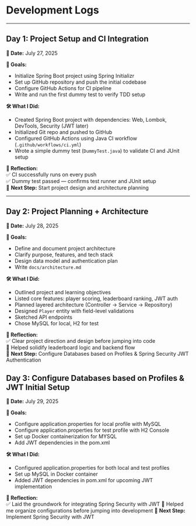 # Development Logs

---

## Day 1: Project Setup and CI Integration
**📅 Date:** July 27, 2025

**🎯 Goals:**
- Initialize Spring Boot project using Spring Initializr
- Set up GitHub repository and push the initial codebase
- Configure GitHub Actions for CI pipeline
- Write and run the first dummy test to verify TDD setup

**🛠️ What I Did:**
- Created Spring Boot project with dependencies: Web, Lombok, DevTools, Security (JWT later)
- Initialized Git repo and pushed to GitHub
- Configured GitHub Actions using Java CI workflow (`.github/workflows/ci.yml`)
- Wrote a simple dummy test (`DummyTest.java`) to validate CI and JUnit setup

**🧠 Reflection:**  
✅ CI successfully runs on every push  
✅ Dummy test passed — confirms test runner and JUnit setup  
📌 **Next Step:** Start project design and architecture planning

---

## Day 2: Project Planning + Architecture
**📅 Date:** July 28, 2025

**🎯 Goals:**
- Define and document project architecture
- Clarify purpose, features, and tech stack
- Design data model and authentication plan
- Write `docs/architecture.md`

**🛠️ What I Did:**
- Outlined project and learning objectives
- Listed core features: player scoring, leaderboard ranking, JWT auth
- Planned layered architecture (Controller → Service → Repository)
- Designed `Player` entity with field-level validations
- Sketched API endpoints
- Chose MySQL for local, H2 for test

**🧠 Reflection:**  
✅ Clear project direction and design before jumping into code  
🧠 Helped solidify leaderboard logic and backend flow  
📌 **Next Step:** Configure Databases based on Profiles & Spring Security JWT Authentication


## Day 3: Configure Databases based on Profiles & JWT Initial Setup

**📅 Date:** July 29, 2025

**🎯 Goals:**
- Configure application.properties for local profile with MySQL
- Configure application.properties for test profile with H2 Console
- Set up Docker containerization for MYSQL
- Add JWT dependencies in the pom.xml


**🛠️ What I Did:**
- Configured application.properties for both local and test profiles
- Set up MySQL in Docker container
- Added JWT dependencies in pom.xml for upcoming JWT implementation

**🧠 Reflection:**  
✅ Laid the groundwork for integrating Spring Security with JWT
🧠 Helped me organize configurations before jumping into development
📌 **Next Step:** Implement Spring Security with JWT